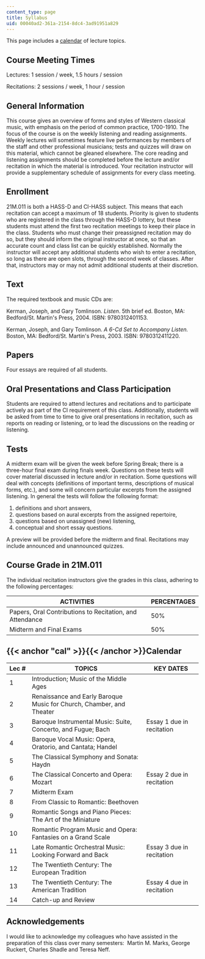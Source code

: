 ```yaml
---
content_type: page
title: Syllabus
uid: 00040ad2-361a-2154-8dc4-3ad91951a829
---
```


This page includes a [calendar](#cal) of lecture topics.

Course Meeting Times
--------------------

Lectures: 1 session / week, 1.5 hours / session

Recitations: 2 sessions / week, 1 hour / session

General Information
-------------------

This course gives an overview of forms and styles of Western classical music, with emphasis on the period of common practice, 1700-1910. The focus of the course is on the weekly listening and reading assignments. Weekly lectures will sometimes feature live performances by members of the staff and other professional musicians; tests and quizzes will draw on this material, which cannot be gleaned elsewhere. The core reading and listening assignments should be completed before the lecture and/or recitation in which the material is introduced. Your recitation instructor will provide a supplementary schedule of assignments for every class meeting.

Enrollment
----------

21M.011 is both a HASS-D and CI-HASS subject. This means that each recitation can accept a maximum of 18 students. Priority is given to students who are registered in the class through the HASS-D lottery, but these students must attend the first two recitation meetings to keep their place in the class. Students who must change their preassigned recitation may do so, but they should inform the original instructor at once, so that an accurate count and class list can be quickly established. Normally the instructor will accept any additional students who wish to enter a recitation, so long as there are open slots, through the second week of classes. After that, instructors may or may not admit additional students at their discretion.

Text
----

The required textbook and music CDs are:

Kerman, Joseph, and Gary Tomlinson. _Listen_. 5th brief ed. Boston, MA: Bedford/St. Martin's Press, 2004. ISBN: 9780312401153.

Kerman, Joseph, and Gary Tomlinson. _A 6-Cd Set to Accompany Listen._ Boston, MA: Bedford/St. Martin's Press, 2003. ISBN: 9780312411220.

Papers
------

Four essays are required of all students.

Oral Presentations and Class Participation
------------------------------------------

Students are required to attend lectures and recitations and to participate actively as part of the CI requirement of this class. Additionally, students will be asked from time to time to give oral presentations in recitation, such as reports on reading or listening, or to lead the discussions on the reading or listening.

Tests
-----

A midterm exam will be given the week before Spring Break; there is a three-hour final exam during finals week. Questions on these tests will cover material discussed in lecture and/or in recitation. Some questions will deal with concepts (definitions of important terms, descriptions of musical forms, etc.), and some will concern particular excerpts from the assigned listening. In general the tests will follow the following format:

1.  definitions and short answers,
2.  questions based on aural excerpts from the assigned repertoire,
3.  questions based on unassigned (new) listening,
4.  conceptual and short essay questions.

A preview will be provided before the midterm and final. Recitations may include announced and unannounced quizzes.

Course Grade in 21M.011
-----------------------

The individual recitation instructors give the grades in this class, adhering to the following percentages:

| ACTIVITIES | PERCENTAGES |
| --- | --- |
| Papers, Oral Contributions to Recitation, and Attendance | 50% |
| Midterm and Final Exams | 50% 

{{< anchor "cal" >}}{{< /anchor >}}Calendar
-------------------------------------------

| Lec # | TOPICS | KEY DATES |
| --- | --- | --- |
| 1 | Introduction; Music of the Middle Ages | &nbsp; |
| 2 | Renaissance and Early Baroque Music for Church, Chamber, and Theater | &nbsp; |
| 3 | Baroque Instrumental Music: Suite, Concerto, and Fugue; Bach | Essay 1 due in recitation |
| 4 | Baroque Vocal Music: Opera, Oratorio, and Cantata; Handel | &nbsp; |
| 5 | The Classical Symphony and Sonata: Haydn | &nbsp; |
| 6 | The Classical Concerto and Opera: Mozart | Essay 2 due in recitation |
| 7 | Midterm Exam | &nbsp; |
| 8 | From Classic to Romantic: Beethoven | &nbsp; |
| 9 | Romantic Songs and Piano Pieces: The Art of the Miniature | &nbsp; |
| 10 | Romantic Program Music and Opera: Fantasies on a Grand Scale | &nbsp; |
| 11 | Late Romantic Orchestral Music: Looking Forward and Back | Essay 3 due in recitation |
| 12 | The Twentieth Century: The European Tradition | &nbsp; |
| 13 | The Twentieth Century: The American Tradition | Essay 4 due in recitation |
| 14 | Catch-up and Review |   

Acknowledgements
----------------

I would like to acknowledge my colleagues who have assisted in the preparation of this class over many semesters:  Martin M. Marks, George Ruckert, Charles Shadle and Teresa Neff.